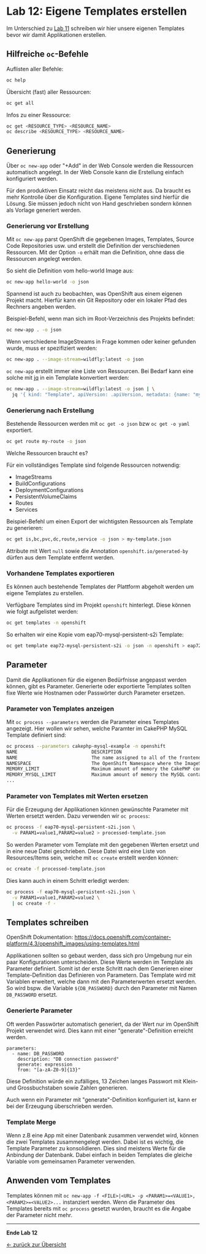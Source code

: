 # Lab 12: Eigene Templates erstellen

Im Unterschied zu [Lab 11](11_template.md) schreiben wir hier unsere eigenen Templates bevor wir damit Applikationen erstellen.

## Hilfreiche `oc`-Befehle

Auflisten aller Befehle:

```bash
oc help
```

Übersicht (fast) aller Ressourcen:

```bash
oc get all
```

Infos zu einer Ressource:

```bash
oc get <RESOURCE_TYPE> <RESOURCE_NAME>
oc describe <RESOURCE_TYPE> <RESOURCE_NAME>
```

## Generierung

Über `oc new-app` oder "\+Add" in der Web Console werden die Ressourcen automatisch angelegt.
In der Web Console kann die Erstellung einfach konfiguriert werden.

Für den produktiven Einsatz reicht das meistens nicht aus.
Da braucht es mehr Kontrolle über die Konfiguration.
Eigene Templates sind hierfür die Lösung.
Sie müssen jedoch nicht von Hand geschrieben sondern können als Vorlage generiert werden.

### Generierung vor Erstellung

Mit `oc new-app` parst OpenShift die gegebenen Images, Templates, Source Code Repositories usw. und erstellt die Definition der verschiedenen Ressourcen.
Mit der Option `-o` erhält man die Definition, ohne dass die Ressourcen angelegt werden.

So sieht die Definition vom hello-world Image aus:

```bash
oc new-app hello-world -o json
```

Spannend ist auch zu beobachten, was OpenShift aus einem eigenen Projekt macht.
Hierfür kann ein Git Repository oder ein lokaler Pfad des Rechners angeben werden.

Beispiel-Befehl, wenn man sich im Root-Verzeichnis des Projekts befindet:

```bash
oc new-app . -o json
```

Wenn verschiedene ImageStreams in Frage kommen oder keiner gefunden wurde, muss er spezifiziert werden:

```bash
oc new-app . --image-stream=wildfly:latest -o json
```

`oc new-app` erstellt immer eine Liste von Ressourcen.
Bei Bedarf kann eine solche mit [jq](https://stedolan.github.io/jq/) in ein Template konvertiert werden:

```bash
oc new-app . --image-stream=wildfly:latest -o json | \
  jq '{ kind: "Template", apiVersion: .apiVersion, metadata: {name: "mytemplate" }, objects: .items }'
```

### Generierung nach Erstellung

Bestehende Ressourcen werden mit `oc get -o json` bzw `oc get -o yaml` exportiert.

```bash
oc get route my-route -o json
```

Welche Ressourcen braucht es?

Für ein vollständiges Template sind folgende Ressourcen notwendig:

- ImageStreams
- BuildConfigurations
- DeploymentConfigurations
- PersistentVolumeClaims
- Routes
- Services

Beispiel-Befehl um einen Export der wichtigsten Ressourcen als Template zu generieren:

```bash
oc get is,bc,pvc,dc,route,service -o json > my-template.json
```

Attribute mit Wert `null` sowie die Annotation `openshift.io/generated-by` dürfen aus dem Template entfernt werden.

### Vorhandene Templates exportieren

Es können auch bestehende Templates der Plattform abgeholt werden um eigene Templates zu erstellen.

Verfügbare Templates sind im Projekt `openshift` hinterlegt.
Diese können wie folgt aufgelistet werden:

```bash
oc get templates -n openshift
```

So erhalten wir eine Kopie vom eap70-mysql-persistent-s2i Template:

```bash
oc get template eap72-mysql-persistent-s2i -o json -n openshift > eap72-mysql-persistent-s2i.json
```

## Parameter

Damit die Applikationen für die eigenen Bedürfnisse angepasst werden können, gibt es Parameter.
Generierte oder exportierte Templates sollten fixe Werte wie Hostnamen oder Passwörter durch Parameter ersetzen.

### Parameter von Templates anzeigen

Mit `oc process --parameters` werden die Parameter eines Templates angezeigt. Hier wollen wir sehen, welche Paramter im CakePHP MySQL Template definiert sind:

```bash
oc process --parameters cakephp-mysql-example -n openshift
NAME                           DESCRIPTION                                                                GENERATOR VALUE
NAME                           The name assigned to all of the frontend objects defined in this template.           cakephp-mysql-example
NAMESPACE                      The OpenShift Namespace where the ImageStream resides.                               openshift
MEMORY_LIMIT                   Maximum amount of memory the CakePHP container can use.                              512Mi
MEMORY_MYSQL_LIMIT             Maximum amount of memory the MySQL container can use.                                512Mi
...
```

### Parameter von Templates mit Werten ersetzen

Für die Erzeugung der Applikationen können gewünschte Parameter mit Werten ersetzt werden.
Dazu verwenden wir `oc process`:

```bash
oc process -f eap70-mysql-persistent-s2i.json \
  -v PARAM1=value1,PARAM2=value2 > processed-template.json
```

So werden Parameter vom Template mit den gegebenen Werten ersetzt und in eine neue Datei geschrieben. Diese Datei wird eine Liste von Resources/Items sein, welche mit `oc create` erstellt werden können:

```bash
oc create -f processed-template.json
```

Dies kann auch in einem Schritt erledigt werden:

```bash
oc process -f eap70-mysql-persistent-s2i.json \
  -v PARAM1=value1,PARAM2=value2 \
  | oc create -f -
```

## Templates schreiben

OpenShift Dokumentation: <https://docs.openshift.com/container-platform/4.3/openshift_images/using-templates.html>

Applikationen sollten so gebaut werden, dass sich pro Umgebung nur ein paar Konfigurationen unterscheiden.
Diese Werte werden im Template als Parameter definiert.
Somit ist der erste Schritt nach dem Generieren einer Template-Definition das Definieren von Parametern.
Das Template wird mit Variablen erweitert, welche dann mit den Parameterwerten ersetzt werden.
So wird bspw. die Variable `${DB_PASSWORD}` durch den Parameter mit Namen `DB_PASSWORD` ersetzt.

### Generierte Parameter

Oft werden Passwörter automatisch generiert, da der Wert nur im OpenShift Projekt verwendet wird.
Dies kann mit einer "generate"-Definition erreicht werden.

```
parameters:
  - name: DB_PASSWORD
    description: "DB connection password"
    generate: expression
    from: "[a-zA-Z0-9]{13}"
```

Diese Definition würde ein zufälliges, 13 Zeichen langes Passwort mit Klein- und Grossbuchstaben sowie Zahlen generieren.

Auch wenn ein Parameter mit "generate"-Definition konfiguriert ist, kann er bei der Erzeugung überschrieben werden.

### Template Merge

Wenn z.B eine App mit einer Datenbank zusammen verwendet wird, können die zwei Templates zusammengelegt werden.
Dabei ist es wichtig, die Template Parameter zu konsolidieren.
Dies sind meistens Werte für die Anbindung der Datenbank.
Dabei einfach in beiden Templates die gleiche Variable vom gemeinsamen Parameter verwenden.

## Anwenden vom Templates

Templates können mit `oc new-app -f <FILE>|<URL> -p <PARAM1>=<VALUE1>,<PARAM2>=<VALUE2>...` instanziert werden.
Wenn die Parameter des Templates bereits mit `oc process` gesetzt wurden, braucht es die Angabe der Parameter nicht mehr.

---

__Ende Lab 12__

[← zurück zur Übersicht](../README.md)
